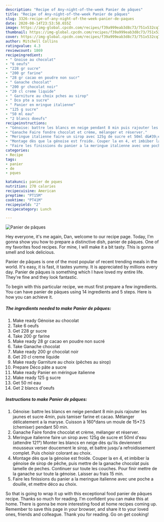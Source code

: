```yaml
---
description: "Recipe of Any-night-of-the-week Panier de pâques"
title: "Recipe of Any-night-of-the-week Panier de pâques"
slug: 3326-recipe-of-any-night-of-the-week-panier-de-paques
date: 2020-08-14T23:53:58.655Z
image: https://img-global.cpcdn.com/recipes/f39a999eab3d8c73/751x532cq70/panier-de-paques-photo-principale-de-la-recette.jpg
thumbnail: https://img-global.cpcdn.com/recipes/f39a999eab3d8c73/751x532cq70/panier-de-paques-photo-principale-de-la-recette.jpg
cover: https://img-global.cpcdn.com/recipes/f39a999eab3d8c73/751x532cq70/panier-de-paques-photo-principale-de-la-recette.jpg
author: Mitchell Collins
ratingvalue: 4.3
reviewcount: 1869
recipeingredient:
- " Gnoise au chocolat"
- "6 oeufs"
- "228 gr sucre"
- "200 gr farine"
- "28 gr cacao en poudre non sucr"
- " Ganache chocolat"
- "200 gr chocolat noir"
- "20 cl creme liquide"
- " Garniture au choix pches au sirop"
- " Dco pte a sucre"
- " Panier en mringue italienne"
- "125 g sucre"
- "50 ml eau"
- "2 blancs doeufs"
recipeinstructions:
- "Génoise: battre les blancs en neige pendant 8 min puis rajouter les jaunes et sucre 4min, puis tamiser farine et cacao. Mélanger délicatement a la maryse. Cuisson à 160°dans un moule de 15*7.5 (chemiser) pendant 50 min."
- "Ganache Faire fondre chocolat et crème, mélanger et réserver."
- "Meringue italienne faire un sirop avec 125g de sucre et 50ml d&#39;eau (attendre 121°) Monter les blancs en neige dès qu&#39;ils deviennent mousseux verser doucement le sirop, et battre jusqu&#39;a refroidissement complet. Puis choisir colorant au choix."
- "Montage dès que la génoise est froide. Couper la en 4, et imbiber la génoise de sirop de pêche, puis mettre de la ganache chocolat puis lamelle de peches. Continuer sur toute les couches. Pour finir mettre de la ganache sur toute la génoise. Laisser au frais 15 min."
- "Faire les finissions du panier a la meringue italienne avec une poche a douille, et mettre déco au choix."
categories:
- Recipe
tags:
- panier
- de
- pques

katakunci: panier de pques 
nutrition: 270 calories
recipecuisine: American
preptime: "PT15M"
cooktime: "PT41M"
recipeyield: "2"
recipecategory: Lunch

---
```



![Panier de pâques](https://img-global.cpcdn.com/recipes/f39a999eab3d8c73/751x532cq70/panier-de-paques-photo-principale-de-la-recette.jpg)

Hey everyone, it's me again, Dan, welcome to our recipe page. Today, I'm gonna show you how to prepare a distinctive dish, panier de pâques. One of my favorites food recipes. For mine, I will make it a bit tasty. This is gonna smell and look delicious.



Panier de pâques is one of the most popular of recent trending meals in the world. It's easy, it is fast, it tastes yummy. It is appreciated by millions every day. Panier de pâques is something which I have loved my entire life. They're fine and they look fantastic.


To begin with this particular recipe, we must first prepare a few ingredients. You can have panier de pâques using 14 ingredients and 5 steps. Here is how you can achieve it.

<!--inarticleads1-->

##### The ingredients needed to make Panier de pâques:

1. Make ready  Génoise au chocolat
1. Take 6 oeufs
1. Get 228 gr sucre
1. Take 200 gr farine
1. Make ready 28 gr cacao en poudre non sucré
1. Take  Ganache chocolat
1. Make ready 200 gr chocolat noir
1. Get 20 cl creme liquide
1. Make ready  Garniture au choix (pêches au sirop)
1. Prepare  Déco pâte a sucre
1. Make ready  Panier en méringue italienne
1. Make ready 125 g sucre
1. Get 50 ml eau
1. Get 2 blancs d&#39;oeufs




<!--inarticleads2-->

##### Instructions to make Panier de pâques:

1. Génoise: battre les blancs en neige pendant 8 min puis rajouter les jaunes et sucre 4min, puis tamiser farine et cacao. Mélanger délicatement a la maryse. Cuisson à 160°dans un moule de 15*7.5 (chemiser) pendant 50 min.
1. Ganache Faire fondre chocolat et crème, mélanger et réserver.
1. Meringue italienne faire un sirop avec 125g de sucre et 50ml d&#39;eau (attendre 121°) Monter les blancs en neige dès qu&#39;ils deviennent mousseux verser doucement le sirop, et battre jusqu&#39;a refroidissement complet. Puis choisir colorant au choix.
1. Montage dès que la génoise est froide. Couper la en 4, et imbiber la génoise de sirop de pêche, puis mettre de la ganache chocolat puis lamelle de peches. Continuer sur toute les couches. Pour finir mettre de la ganache sur toute la génoise. Laisser au frais 15 min.
1. Faire les finissions du panier a la meringue italienne avec une poche a douille, et mettre déco au choix.




So that is going to wrap it up with this exceptional food panier de pâques recipe. Thanks so much for reading. I'm confident you can make this at home. There is gonna be more interesting food at home recipes coming up. Remember to save this page in your browser, and share it to your loved ones, friends and colleague. Thank you for reading. Go on get cooking!
